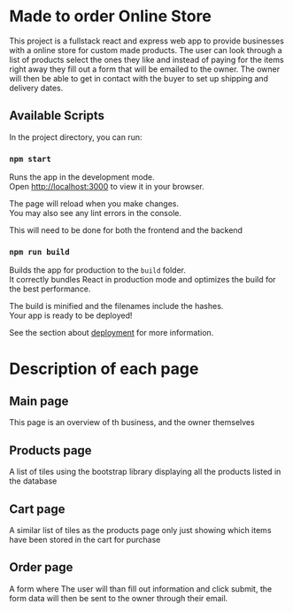 # Made to order Online Store

This project is a fullstack react and express web app to provide businesses with a online store for custom made products.  The user can look through a list of products select the ones they like and instead of paying for the items right away they fill out a form that will be emailed to the owner.  The owner will then be able to get in contact with the buyer to set up shipping and delivery dates. 

## Available Scripts

In the project directory, you can run:

### `npm start`

Runs the app in the development mode.\
Open [http://localhost:3000](http://localhost:3000) to view it in your browser.

The page will reload when you make changes.\
You may also see any lint errors in the console.

This will need to be done for both the frontend and the backend


### `npm run build`

Builds the app for production to the `build` folder.\
It correctly bundles React in production mode and optimizes the build for the best performance.

The build is minified and the filenames include the hashes.\
Your app is ready to be deployed!

See the section about [deployment](https://facebook.github.io/create-react-app/docs/deployment) for more information.


# Description of each page

## Main page
This page is an overview of th business, and the owner themselves

## Products page
A list of tiles using the bootstrap library displaying all the products listed in the database

## Cart page
A similar list of tiles as the products page only just showing which items have been stored in the cart for purchase

## Order page
A form where The user will than fill out information and click submit, the form data will then be sent to the owner through their email. 
